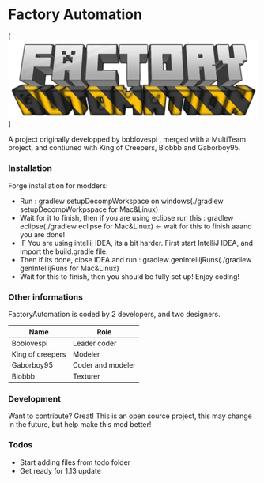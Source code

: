 # Factory Automation

[![FactoryAutomation](logo_transparent.png)]

A project originally developped by boblovespi , merged with a MultiTeam project, and contiuned with King of Creepers, Blobbb and Gaborboy95.

### Installation

  Forge installation for modders:
  - Run : gradlew setupDecompWorkspace on windows(./gradlew setupDecompWorkpspace for Mac&Linux)
  - Wait for it to finish, then if you are using eclipse run this : gradlew eclipse(./gradlew eclipse for Mac&Linux) <- wait for this to finish aaand you are done!
  - IF You are using intellij IDEA, its a bit harder. First start IntelliJ IDEA, and import the build.gradle file.
  - Then if its done, close IDEA and run : gradlew genIntellijRuns(./gradlew genIntellijRuns for Mac&Linux)
  - Wait for this to finish, then you should be fully set up! Enjoy coding!

### Other informations
FactoryAutomation is coded by 2 developers, and two designers.

|Name|Role|
|---------|-----|
|Boblovespi|Leader coder|
|King of creepers|Modeler|
|Gaborboy95|Coder and modeler|
|Blobbb|Texturer|


### Development

Want to contribute? Great!
This is an open source project, this may change in the future, but help make this mod better!

### Todos

 - Start adding files from todo folder
 - Get ready for 1.13 update


